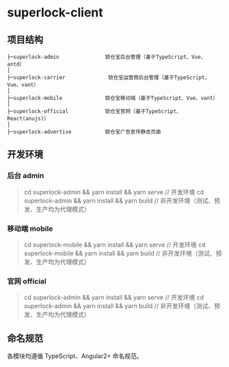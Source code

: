 # superlock-client

## 项目结构

```
├─superlock-admin               锁仓宝后台管理（基于TypeScript、Vue、antd）
│
├─superlock-carrier              锁仓宝运营商后台管理（基于TypeScript、Vue、vant）
│
├─superlock-mobile              锁仓宝移动端（基于TypeScript、Vue、vant）
│
├─superlock-official            锁仓宝官网（基于TypeScript、React(anujs)）
│
├─superlock-advertise           锁仓宝广告宣传静态页面
```

## 开发环境

### 后台 admin

> cd superlock-admin && yarn install && yarn serve // 开发环境
> cd superlock-admin && yarn install && yarn build // 非开发环境（测试、预发、生产均为代理模式）

### 移动端 mobile

> cd superlock-mobile && yarn install && yarn serve // 开发环境
> cd superlock-mobile && yarn install && yarn build // 非开发环境（测试、预发、生产均为代理模式）

### 官网 official

> cd superlock-admin && yarn install && yarn serve // 开发环境
> cd superlock-admin && yarn install && yarn build // 非开发环境（测试、预发、生产均为代理模式）

## 命名规范

各模块均遵循 TypeScript、Angular2+ 命名规范。
